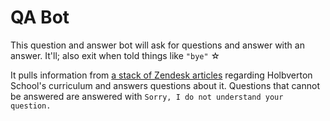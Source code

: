 # QA Bot

This question and answer bot will ask for questions and answer with an answer. It'll; also exit when told things like `"bye"` ☆


It pulls information from [a stack of Zendesk articles](./data/ZendeskArticles/) regarding Holbverton School's curriculum and answers questions about it. Questions that cannot be answered are answered with `Sorry, I do not understand your question.`